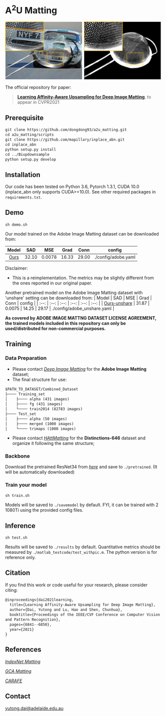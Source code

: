 # A<sup>2</sup>U Matting

<p align="center">
  <img src="example.png" width="800" title="Example"/>
</p>

The official repository for paper:

> [**Learning Affinity-Aware Upsampling for Deep Image Matting**](https://arxiv.org/pdf/2011.14288.pdf),
> to appear in CVPR2021


## Prerequisite
```shell
git clone https://github.com/dongdong93/a2u_matting.git
cd a2u_matting/scripts
git clone https://github.com/mapillary/inplace_abn.git
cd inplace_abn
python setup.py install
cd ../Biupdownsample
python setup.py develop
```

## Installation
Our code has been tested on Python 3.6, Pytorch 1.3.1, CUDA 10.0 (inplace_abn only supports CUDA>=10.0). See other required packages in `requirements.txt`.


## Demo

    sh demo.sh

Our model trained on the Adobe Image Matting dataset can be downloaded from:

| Model | SAD | MSE | Grad | Conn | config |
| :--: | :--: | :--: | :--: | :--: | :--: |
| [Ours](https://cloudstor.aarnet.edu.au/plus/s/KQQ2t2Bvt2YO4JC) | 32.10 | 0.0078 | 16.33 | 29.00 | ./config/adobe.yaml |
 
Disclaimer:
- This is a reimplementation. The metrics may be slightly different from the ones reported in our original paper.

Another pretrained model on the Adobe Image Matting dataset with 'unshare' setting can be downloaded from:
| Model | SAD | MSE | Grad | Conn | config |
| :--: | :--: | :--: | :--: | :--: | :--: |
| [Ours-unshare](https://cloudstor.aarnet.edu.au/plus/s/GqfMBcnWVegnxCZ) | 31.87 | 0.0075 | 14.25 | 29.17 | ./config/adobe_unshare.yaml |

**As covered by ADOBE IMAGE MATTNG DATASET LICENSE AGREEMENT, the trained models included in this repository can only be used/distributed for non-commercial purposes.**


## Training
### Data Preparation
- Please contact [*Deep Image Matting*](https://openaccess.thecvf.com/content_cvpr_2017/papers/Xu_Deep_Image_Matting_CVPR_2017_paper.pdf) for the **Adobe Image Matting** dataset;
- The final structure for use:

````
$PATH_TO_DATASET/Combined_Dataset
├──── Training_set
│    ├──── alpha (431 images)
│    ├──── fg (431 images)
│    └──── train2014 (82783 images)
├──── Test_set
│    ├──── alpha (50 images)
│    ├──── merged (1000 images)
│    └──── trimaps (1000 images)
````

- Please contact [*HAttMatting*](https://openaccess.thecvf.com/content_CVPR_2020/papers/Qiao_Attention-Guided_Hierarchical_Structure_Aggregation_for_Image_Matting_CVPR_2020_paper.pdf) for the **Distinctions-646** dataset and organize it following the same structure; 


### Backbone
Download the pretrained ResNet34 from [*here*](https://github.com/mapillary/inplace_abn) and save to `./pretrained`. (It will be automatically downloaded)

### Train your model

    sh train.sh

Models will be saved to `./savemodel` by default. FYI, it can be trained with 2 1080Ti using the provided config files. 

## Inference

    sh test.sh
    
Results will be saved to `./results` by default. Quantitative metrics should be measured by `./matlab_testcode/test_withpic.m`. The python version is for reference only.

## Citation
If you find this work or code useful for your research, please consider citing:
```
@inproceedings{dai2021learning,
  title={Learning Affinity-Aware Upsampling for Deep Image Matting},
  author={Dai, Yutong and Lu, Hao and Shen, Chunhua},
  booktitle={Proceedings of the IEEE/CVF Conference on Computer Vision and Pattern Recognition},
  pages={6841--6850},
  year={2021}
}

```

## References
[*IndexNet Matting*](https://github.com/poppinace/indexnet_matting)

[*GCA Matting*](https://github.com/Yaoyi-Li/GCA-Matting)

[*CARAFE*](https://github.com/myownskyW7/CARAFE)


## Contact
yutong.dai@adelaide.edu.au



